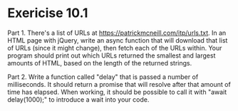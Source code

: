 # Exericise 10.1
Part 1.
There's a list of URLs at https://patrickmcneill.com/itp/urls.txt. In an HTML page with jQuery, write an async function that will download that list of URLs (since it might change), then fetch each of the URLs within. Your program should print out which URLs returned the smallest and largest amounts of HTML, based on the length of the returned strings.

Part 2.
Write a function called "delay" that is passed a number of milliseconds. It should return a promise that will resolve after that amount of time has elapsed. When working, it should be possible to call it with "await delay(1000);" to introduce a wait into your code.
